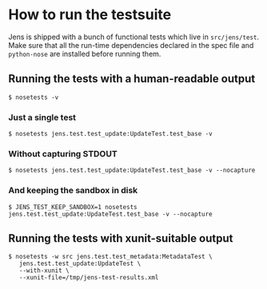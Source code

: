 # How to run the testsuite

Jens is shipped with a bunch of functional tests which live in `src/jens/test`.
Make sure that all the run-time dependencies declared in the spec file and
`python-nose` are installed before running them.

## Running the tests with a human-readable output

```
$ nosetests -v
```

### Just a single test

```
$ nosetests jens.test.test_update:UpdateTest.test_base -v
```

### Without capturing STDOUT

```
$ nosetests jens.test.test_update:UpdateTest.test_base -v --nocapture
```

### And keeping the sandbox in disk

```
$ JENS_TEST_KEEP_SANDBOX=1 nosetests jens.test.test_update:UpdateTest.test_base -v --nocapture
```

## Running the tests with xunit-suitable output


```
$ nosetests -w src jens.test.test_metadata:MetadataTest \
   jens.test.test_update:UpdateTest \
   --with-xunit \
   --xunit-file=/tmp/jens-test-results.xml
```
